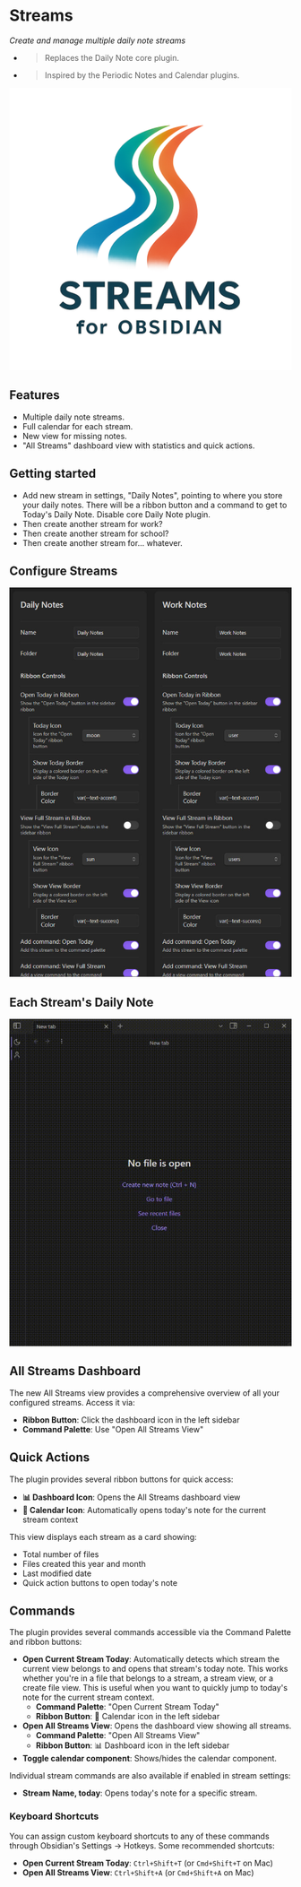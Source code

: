 # Streams

*Create and manage multiple daily note streams*

- > Replaces the Daily Note core plugin.
- > Inspired by the Periodic Notes and Calendar plugins.

![assets/logo-transparent](assets/logo-transparent.png)

## Features
- Multiple daily note streams.
- Full calendar for each stream.
- New view for missing notes.
- "All Streams" dashboard view with statistics and quick actions.

## Getting started
- Add new stream in settings, "Daily Notes", pointing to where you store your daily notes. There will be a ribbon button and a command to get to Today's Daily Note. Disable core Daily Note plugin.
- Then create another stream for work?
- Then create another stream for school?
- Then create another stream for... whatever.

## Configure Streams
![Configure Streams](assets/demo-configure-streams.jpg)

## Each Stream's Daily Note
![Each Stream's Daily Note](assets/demo-today.gif)


## All Streams Dashboard
The new All Streams view provides a comprehensive overview of all your configured streams. Access it via:
- **Ribbon Button**: Click the dashboard icon in the left sidebar
- **Command Palette**: Use "Open All Streams View"

## Quick Actions
The plugin provides several ribbon buttons for quick access:
- **📊 Dashboard Icon**: Opens the All Streams dashboard view
- **📅 Calendar Icon**: Automatically opens today's note for the current stream context

This view displays each stream as a card showing:
- Total number of files
- Files created this year and month
- Last modified date
- Quick action buttons to open today's note

## Commands
The plugin provides several commands accessible via the Command Palette and ribbon buttons:

- **Open Current Stream Today**: Automatically detects which stream the current view belongs to and opens that stream's today note. This works whether you're in a file that belongs to a stream, a stream view, or a create file view. This is useful when you want to quickly jump to today's note for the current stream context.
  - **Command Palette**: "Open Current Stream Today"
  - **Ribbon Button**: 📅 Calendar icon in the left sidebar
- **Open All Streams View**: Opens the dashboard view showing all streams.
  - **Command Palette**: "Open All Streams View"
  - **Ribbon Button**: 📊 Dashboard icon in the left sidebar
- **Toggle calendar component**: Shows/hides the calendar component.

Individual stream commands are also available if enabled in stream settings:
- **Stream Name, today**: Opens today's note for a specific stream.

### Keyboard Shortcuts
You can assign custom keyboard shortcuts to any of these commands through Obsidian's Settings → Hotkeys. Some recommended shortcuts:
- **Open Current Stream Today**: `Ctrl+Shift+T` (or `Cmd+Shift+T` on Mac)
- **Open All Streams View**: `Ctrl+Shift+A` (or `Cmd+Shift+A` on Mac)